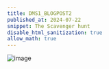 ```yaml
---
title: DMS1_BLOGPOST2
published_at: 2024-07-22
snippet: The Scavenger hunt
disable_html_sanitization: true
allow_math: true 
---
```


![image][def]

[def]: image1.jpg